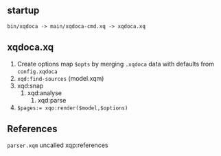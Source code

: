 
## startup
```
bin/xqdoca -> main/xqdoca-cmd.xq -> xqdoca.xq
```
## xqdoca.xq

1. Create options map `$opts` by merging `.xqdoca` data with defaults from `config.xqdoca`
1. `xqd:find-sources` (model.xqm)
1. xqd:snap
    1. xqd:analyse 
        1. xqd:parse
1. `$pages:= xqo:render($model,$options)`

## References
`parser.xqm` uncalled xqp:references
